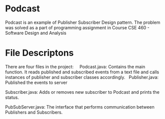# Podcast
Podcast is an example of Publisher Subscriber Design pattern. 
The problem was solved as a part of programming assignment in Course CSE 460 - Software Design and Analysis

# File Descriptons
There are four files in the project:  
    
Podcast.java: Contains the main function. It reads published and subscribed events from a text file and calls instances of publisher and subscriber classes accordingly.
    
Publisher.java: Published the events to server  
  
Subscriber.java: Adds or removes new subscriber to Podcast and prints the status.  
  
PubSubServer.java: The interface that performs communication between Publishers and Subscribers.  
